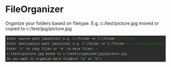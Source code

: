 # FileOrganizer
Organize your folders based on filetype. E.g. c:/test/picture.jpg moved or copied to c:/test/jpg/picture.jpg

![Alt Screenshot](/screenshot.jpg?raw=true "Screenshot")
